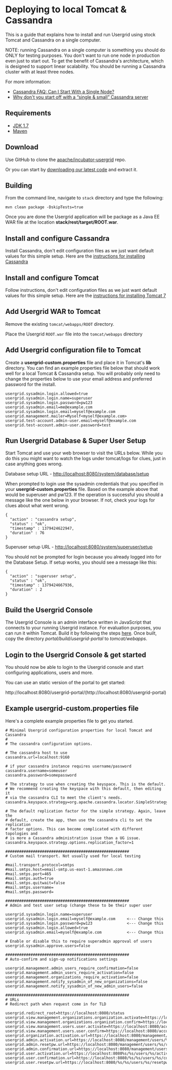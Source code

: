# Deploying to local Tomcat & Cassandra

This is a guide that explains how to install and run Usergrid using stock Tomcat and Cassandra on a single computer.

NOTE: running Cassandra on a single computer is something you should do ONLY for testing purposes. You don't want to run one node in production even just to start out. To get the benefit of Cassandra's architecture, which is designed to support linear scalability. You should be running a Cassandra cluster with at least three nodes. 

For more information:

* [Cassandra FAQ: Can I Start With a Single Node?](http://planetcassandra.org/blog/post/cassandra-faq-can-i-start-with-a-single-node/)
* [Why don't you start off with a “single & small” Cassandra server](http://stackoverflow.com/questions/18462530/why-dont-you-start-off-with-a-single-small-cassandra-server-as-you-usually)

## Requirements

* [JDK 1.7](http://www.oracle.com/technetwork/java/javase/downloads/index.html)
* [Maven](http://maven.apache.org/)

## Download

Use GitHub to clone the [apache/incubator-usergrid](https://github.com/apache/incubator-usergrid) repo.

Or you can start by [downloading our latest code](https://github.com/apache/incubator-usergrid/archive/master.zip) and extract it.

## Building

From the command line, navigate to `stack` directory and type the following:

    mvn clean package -DskipTests=true

Once you are done the Usergrid application will be package as a Java EE WAR file at the location __stack/rest/target/ROOT.war__.

Install and configure Cassandra
---

Install Cassandra, don't edit configuration files as we just want default values for this simple setup. Here are the [instructions for installing Cassandra](http://wiki.apache.org/cassandra/GettingStarted)

Install and configure Tomcat
---

Follow instructions, don't edit configuration files as we just want default values for this simple setup. Here are the [instructions for installing Tomcat 7](http://tomcat.apache.org/tomcat-7.0-doc/setup.html)

Add Usergrid WAR to Tomcat
---

Remove the existing `tomcat/webapps/ROOT` directory. 

Place the Usergrid `ROOT.war` file into the `tomcat/webapps` directory

Add Usergrid configuration file to Tomcat
---

Create a ____usergrid-custom.properties____ file and place it in Tomcat's __lib__ directory. You can find an example properties file below  that should work well for a local Tomcat & Cassandra setup. You will probably only need to change the properties below to use your email address and preferred password for the install.


    usergrid.sysadmin.login.allowed=true
    usergrid.sysadmin.login.name=superuser
    usergrid.sysadmin.login.password=pw123
    usergrid.sysadmin.email=me@example.com
    usergrid.sysadmin.login.email=myself@example.com
    usergrid.management.mailer=Myself<myself@example.com>
    usergrid.test-account.admin-user.email=myself@example.com
    usergrid.test-account.admin-user.password=test

Run Usergrid Database & Super User Setup
---

Start Tomcat and use your web browser to visit the URLs below. While you do this you might want to watch the logs under tomcat/logs for clues, just in case anything goes wrong. 

Database setup URL - [http://localhost:8080/system/database/setup](http://localhost:8080/system/database/setup)

When prompted to login use the sysadmin credentials that you specified in your __usergrid-custom.properties__ file. Based on the example above that would be superuser and pw123. If the operation is successful you should a message like the one below in your browser. If not, check your logs for clues about what went wrong.

    {
      "action" : "cassandra setup",
      "status" : "ok",
      "timestamp" : 1379424622947,
      "duration" : 76
    }

Superuser setup URL - [http://localhost:8080/system/superuser/setup](http://localhost:8080/system/superuser/setup)

You should not be prompted for login because you already logged into for the Database Setup. If setup works, you should see a message like this:

    {
      "action" : "superuser setup",
      "status" : "ok",
      "timestamp" : 1379424667936,
      "duration" : 2
    }

Build the Usergrid Console
---
The Usergrid Console is an admin interface written in JavaScript that connects to your running Usergrid instance. For evaluation purposes, you can run it within Tomcat. Build it by following the steps [here](https://github.com/apache/incubator-usergrid/blob/master/portal/README.md). Once built, copy the directory _portal/build/usergrid-portal_ to _tomcat/webapps_.


Login to the Usergrid Console & get started
---
You should now be able to login to the Usergrid console and start configuring applications, users and more. 

You can use an static version of the portal to get started:

http://localhost:8080/usergrid-portal/(http://localhost:8080/usergrid-portal)


Example __usergrid-custom.properties__ file
---
Here's a complete example properties file to get you started.

    # Minimal Usergrid configuration properties for local Tomcat and Cassandra 
    #
    # The cassandra configuration options. 

    # The cassandra host to use
    cassandra.url=localhost:9160

    # if your cassandra instance requires username/password
    cassandra.username=someuser
    cassandra.password=somepassword
    
    # The strategy to use when creating the keyspace. This is the default. 
    # We recommend creating the keyspace with this default, then editing it 
    # via the cassandra CLI to meet the client's needs.
    cassandra.keyspace.strategy=org.apache.cassandra.locator.SimpleStrategy
     
    # The default replication factor for the simple strategy. Again, leave the 
    # default, create the app, then use the cassandra cli to set the replication 
    # factor options. This can become complicated with different topologies and 
    # is more a Cassandra administration issue than a UG issue.
    cassandra.keyspace.strategy.options.replication_factor=1
     
    ######################################################
    # Custom mail transport. Not usually used for local testing

    #mail.transport.protocol=smtps
    #mail.smtps.host=email-smtp.us-east-1.amazonaws.com
    #mail.smtps.port=465
    #mail.smtps.auth=true
    #mail.smtps.quitwait=false
    #mail.smtps.username=
    #mail.smtps.password=

    ######################################################
    # Admin and test user setup (change these to be their super user

    usergrid.sysadmin.login.name=superuser
    usergrid.sysadmin.login.email=myself@example.com     <--- Change this
    usergrid.sysadmin.login.password=pw123               <--- Change this
    usergrid.sysadmin.login.allowed=true
    usergrid.sysadmin.email=myself@example.com           <--- Change this
    
    # Enable or disable this to require superadmin approval of users
    usergrid.sysadmin.approve.users=false

    ######################################################
    # Auto-confirm and sign-up notifications settings

    usergrid.management.admin_users_require_confirmation=false
    usergrid.management.admin_users_require_activation=false
    usergrid.management.organizations_require_activation=false
    usergrid.management.notify_sysadmin_of_new_organizations=false
    usergrid.management.notify_sysadmin_of_new_admin_users=false

    ######################################################
    # URLs
    # Redirect path when request come in for TLD

    usergrid.redirect_root=https://localhost:8080/status
    usergrid.view.management.organizations.organization.activate=https://localhost:8080/accounts/welcome
    usergrid.view.management.organizations.organization.confirm=https://localhost:8080/accounts/welcome
    usergrid.view.management.users.user.activate=https://localhost:8080/accounts/welcome
    usergrid.view.management.users.user.confirm=https://localhost:8080/accounts/welcome
    usergrid.organization.activation.url=https://localhost:8080/management/organizations/%s/activate
    usergrid.admin.activation.url=https://localhost:8080/management/users/%s/activate
    usergrid.admin.resetpw.url=https://localhost:8080/management/users/%s/resetpw
    usergrid.admin.confirmation.url=https://localhost:8080/management/users/%s/confirm
    usergrid.user.activation.url=https://localhost:8080%s/%s/users/%s/activate
    usergrid.user.confirmation.url=https://localhost:8080/%s/%s/users/%s/confirm
    usergrid.user.resetpw.url=https://localhost:8080/%s/%s/users/%s/resetpw
 
 